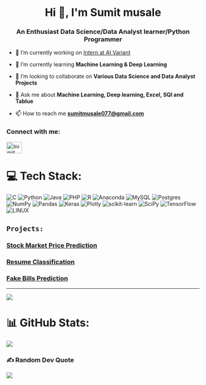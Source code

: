 <h1 align="center">Hi 👋, I'm Sumit musale</h1>
<h3 align="center">An Enthusiast Data Science/Data Analyst learner/Python Programmer</h3>

- 🔭 I’m currently working on [Intern at AI Variant](https://aivariant.com/)

- 🌱 I’m currently learning **Machine Learning & Deep Learning**

- 👯 I’m looking to collaborate on **Various Data Science and Data Analyst Projects**

- 💬 Ask me about **Machine Learning, Deep learning, Excel, SQl and Tablue**

- 📫 How to reach me **sumitmusale077@gmail.com**

<h3 align="left">Connect with me:</h3>
<p align="left">
<a href="https://linkedin.com/in/sumit musale" target="blank"><img align="center" src="https://raw.githubusercontent.com/rahuldkjain/github-profile-readme-generator/master/src/images/icons/Social/linked-in-alt.svg" alt="sumit musale" height="30" width="40" /></a>
</p>

# 💻 Tech Stack:
![C](https://img.shields.io/badge/c-%2300599C.svg?style=for-the-badge&logo=c&logoColor=white) ![Python](https://img.shields.io/badge/python-3670A0?style=for-the-badge&logo=python&logoColor=ffdd54) ![Java](https://img.shields.io/badge/Java-ED8B00?style=for-the-badge&logo=openjdk&logoColor=white) ![PHP](https://img.shields.io/badge/php-%23777BB4.svg?style=for-the-badge&logo=php&logoColor=white) ![R](https://img.shields.io/badge/r-%23276DC3.svg?style=for-the-badge&logo=r&logoColor=white) ![Anaconda](https://img.shields.io/badge/Anaconda-%2344A833.svg?style=for-the-badge&logo=anaconda&logoColor=white) ![MySQL](https://img.shields.io/badge/mysql-%2300f.svg?style=for-the-badge&logo=mysql&logoColor=white) ![Postgres](https://img.shields.io/badge/postgres-%23316192.svg?style=for-the-badge&logo=postgresql&logoColor=white) ![NumPy](https://img.shields.io/badge/numpy-%23013243.svg?style=for-the-badge&logo=numpy&logoColor=white) ![Pandas](https://img.shields.io/badge/pandas-%23150458.svg?style=for-the-badge&logo=pandas&logoColor=white) ![Keras](https://img.shields.io/badge/Keras-%23D00000.svg?style=for-the-badge&logo=Keras&logoColor=white) ![Plotly](https://img.shields.io/badge/Plotly-%233F4F75.svg?style=for-the-badge&logo=plotly&logoColor=white) ![scikit-learn](https://img.shields.io/badge/scikit--learn-%23F7931E.svg?style=for-the-badge&logo=scikit-learn&logoColor=white) ![SciPy](https://img.shields.io/badge/SciPy-%230C55A5.svg?style=for-the-badge&logo=scipy&logoColor=%white) ![TensorFlow](https://img.shields.io/badge/TensorFlow-%23FF6F00.svg?style=for-the-badge&logo=TensorFlow&logoColor=white) ![LINUX](https://img.shields.io/badge/Linux-FCC624?style=for-the-badge&logo=linux&logoColor=black)

## `Projects:`
### [Stock Market Price Prediction](https://github.com/SumitMusale/Stock_price_prediction.git)
### [Resume Classification](https://github.com/SumitMusale/Resume_Classification.git)
### [Fake Bills Prediction](https://github.com/SumitMusale/Fake_Bills_Prediction.git)
---

![](https://github-readme-stats.vercel.app/api/top-langs/?username=sumitmusale&theme=tokyonight&hide_border=false&include_all_commits=false&count_private=false&layout=compact)



# 📊 GitHub Stats:

![](https://github-readme-streak-stats.herokuapp.com/?user=sumitmusale&theme=tokyonight&hide_border=false)<br/>


### ✍️ Random Dev Quote
![](https://quotes-github-readme.vercel.app/api?type=horizontal&theme=tokyonight)

